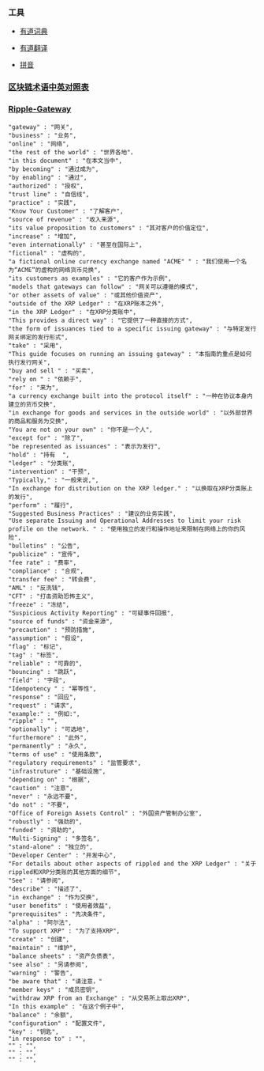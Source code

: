 ### 工具

   - [有道词典](http://dict.youdao.com)
   
   - [有道翻译](http://fanyi.youdao.com/)
   
   - [拼音](http://hanyu.baidu.com)

### [区块链术语中英对照表](https://blog.csdn.net/qq_36747842/article/details/79590065)


### [Ripple-Gateway](https://ripple.com/build/gateway-guide/#before-integration)

    "gateway" : "网关",
    "business" : "业务",
    "online" : "网络",
    "the rest of the world" : "世界各地"，
    "in this document" : "在本文当中",
    "by becoming" : "通过成为",
    "by enabling" : "通过",
    "authorized" : "授权",
    "trust line" : "自信线",
    "practice" : "实践",
    "Know Your Customer" : "了解客户",
    "source of revenue" : "收入来源",
    "its value proposition to customers" : "其对客户的价值定位",
    "increase" : "增加",
    "even internationally" : "甚至在国际上",
    "fictional" : "虚构的",
    "a fictional online currency exchange named "ACME" " : "我们使用一个名为“ACME”的虚构的网络货币兑换",
    "its customers as examples" : "它的客户作为示例",
    "models that gateways can follow" : "网关可以遵循的模式",
    "or other assets of value" : "或其他价值资产",
    "outside of the XRP Ledger" : "在XRP账本之外",
    "in the XRP Ledger" : "在XRP分类账中",
    "This provides a direct way" : "它提供了一种直接的方式",
    "the form of issuances tied to a specific issuing gateway" : "与特定发行网关绑定的发行形式",
    "take" : "采用",
    "This guide focuses on running an issuing gateway" : "本指南的重点是如何执行发行网关",
    "buy and sell " : "买卖",
    "rely on " : "依赖于",
    "for" : "来为",
    "a currency exchange built into the protocol itself" : "一种在协议本身内建立的货币交换",
    "in exchange for goods and services in the outside world" : "以外部世界的商品和服务为交换",
    "You are not on your own" : "你不是一个人",
    "except for" : "除了",
    "be represented as issuances" : "表示为发行",
    "hold" : "持有  ",
    "ledger" : "分类账",
    "intervention" : "干预",
    "Typically," : "一般来说,",
    "In exchange for distribution on the XRP ledger." : "以换取在XRP分类账上的发行",
    "perform" : "履行",
    "Suggested Business Practices" : "建议的业务实践",
    "Use separate Issuing and Operational Addresses to limit your risk profile on the network. " : "使用独立的发行和操作地址来限制在网络上的你的风险",
    "bulletins" : "公告",
    "publicize" : "宣传",
    "fee rate" : "费率",
    "compliance" : "合规",
    "transfer fee" : "转会费",
    "AML" : "反洗钱",
    "CFT" : "打击资助恐怖主义",
    "freeze" : "冻结",
    "Suspicious Activity Reporting" : "可疑事件回报",
    "source of funds" : "资金来源",
    "precaution" : "预防措施",
    "assumption" : "假设",
    "flag" : "标记",
    "tag" : "标签",
    "reliable" : "可靠的",
    "bouncing" : "跳跃",
    "field" : "字段",
    "Idempotency " : "幂等性",
    "response" : "回应",
    "request" : "请求",
    "example:" : "例如:",
    "ripple" : "",
    "optionally" : "可选地",
    "furthermore" : "此外",
    "permanently" : "永久",
    "terms of use" : "使用条款",
    "regulatory requirements" : "监管要求",
    "infrastruture" : "基础设施",
    "depending on" : "根据",
    "caution" : "注意",
    "never" : "永远不要",
    "do not" : "不要",
    "Office of Foreign Assets Control" : "外国资产管制办公室",
    "robustly" : "强劲的",
    "funded" : "资助的",
    "Multi-Signing" : "多签名",
    "stand-alone" : "独立的",
    "Developer Center" : "开发中心",
    "For details about other aspects of rippled and the XRP Ledger" : "关于rippled和XRP分类账的其他方面的细节",
    "See" : "请参阅",
    "describe" : "描述了",
    "in exchange" : "作为交换",
    "user benefits" : "使用者效益",
    "prerequisites" : "先决条件",
    "alpha" : "阿尔法",
    "To support XRP" : "为了支持XRP",
    "create" : "创建",
    "maintain" : "维护",
    "balance sheets" : "资产负债表",
    "see also" : "另请参阅",
    "warning" : "警告",
    "be aware that" : "请注意，"
    "member keys" : "成员密钥",
    "withdraw XRP from an Exchange" : "从交易所上取出XRP",
    "In this example" : "在这个例子中",
    "balance" : "余额",
    "configuration" : "配置文件",
    "key" : "钥匙",
    "in response to" : "",
    "" : "",
    "" : "",
    "" : "",
